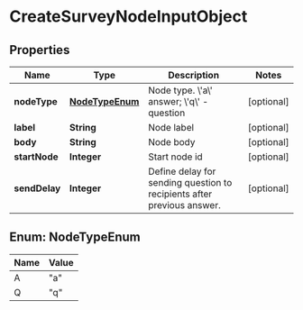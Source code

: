 
# CreateSurveyNodeInputObject

## Properties
Name | Type | Description | Notes
------------ | ------------- | ------------- | -------------
**nodeType** | [**NodeTypeEnum**](#NodeTypeEnum) | Node type. \\&#39;a\\&#39; answer; \\&#39;q\\&#39; - question |  [optional]
**label** | **String** | Node label |  [optional]
**body** | **String** | Node body |  [optional]
**startNode** | **Integer** | Start node id |  [optional]
**sendDelay** | **Integer** | Define delay for sending question to recipients after previous answer. |  [optional]


<a name="NodeTypeEnum"></a>
## Enum: NodeTypeEnum
Name | Value
---- | -----
A | &quot;a&quot;
Q | &quot;q&quot;



